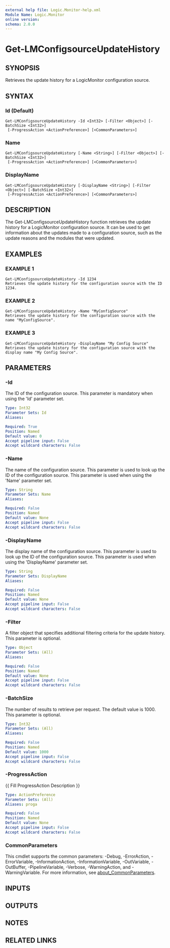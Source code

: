 ```yaml
---
external help file: Logic.Monitor-help.xml
Module Name: Logic.Monitor
online version:
schema: 2.0.0
---
```


# Get-LMConfigsourceUpdateHistory

## SYNOPSIS
Retrieves the update history for a LogicMonitor configuration source.

## SYNTAX

### Id (Default)
```
Get-LMConfigsourceUpdateHistory -Id <Int32> [-Filter <Object>] [-BatchSize <Int32>]
 [-ProgressAction <ActionPreference>] [<CommonParameters>]
```

### Name
```
Get-LMConfigsourceUpdateHistory [-Name <String>] [-Filter <Object>] [-BatchSize <Int32>]
 [-ProgressAction <ActionPreference>] [<CommonParameters>]
```

### DisplayName
```
Get-LMConfigsourceUpdateHistory [-DisplayName <String>] [-Filter <Object>] [-BatchSize <Int32>]
 [-ProgressAction <ActionPreference>] [<CommonParameters>]
```

## DESCRIPTION
The Get-LMConfigsourceUpdateHistory function retrieves the update history for a LogicMonitor configuration source.
It can be used to get information about the updates made to a configuration source, such as the update reasons and the modules that were updated.

## EXAMPLES

### EXAMPLE 1
```
Get-LMConfigsourceUpdateHistory -Id 1234
Retrieves the update history for the configuration source with the ID 1234.
```

### EXAMPLE 2
```
Get-LMConfigsourceUpdateHistory -Name "MyConfigSource"
Retrieves the update history for the configuration source with the name "MyConfigSource".
```

### EXAMPLE 3
```
Get-LMConfigsourceUpdateHistory -DisplayName "My Config Source"
Retrieves the update history for the configuration source with the display name "My Config Source".
```

## PARAMETERS

### -Id
The ID of the configuration source.
This parameter is mandatory when using the 'Id' parameter set.

```yaml
Type: Int32
Parameter Sets: Id
Aliases:

Required: True
Position: Named
Default value: 0
Accept pipeline input: False
Accept wildcard characters: False
```

### -Name
The name of the configuration source.
This parameter is used to look up the ID of the configuration source.
This parameter is used when using the 'Name' parameter set.

```yaml
Type: String
Parameter Sets: Name
Aliases:

Required: False
Position: Named
Default value: None
Accept pipeline input: False
Accept wildcard characters: False
```

### -DisplayName
The display name of the configuration source.
This parameter is used to look up the ID of the configuration source.
This parameter is used when using the 'DisplayName' parameter set.

```yaml
Type: String
Parameter Sets: DisplayName
Aliases:

Required: False
Position: Named
Default value: None
Accept pipeline input: False
Accept wildcard characters: False
```

### -Filter
A filter object that specifies additional filtering criteria for the update history.
This parameter is optional.

```yaml
Type: Object
Parameter Sets: (All)
Aliases:

Required: False
Position: Named
Default value: None
Accept pipeline input: False
Accept wildcard characters: False
```

### -BatchSize
The number of results to retrieve per request.
The default value is 1000.
This parameter is optional.

```yaml
Type: Int32
Parameter Sets: (All)
Aliases:

Required: False
Position: Named
Default value: 1000
Accept pipeline input: False
Accept wildcard characters: False
```

### -ProgressAction
{{ Fill ProgressAction Description }}

```yaml
Type: ActionPreference
Parameter Sets: (All)
Aliases: proga

Required: False
Position: Named
Default value: None
Accept pipeline input: False
Accept wildcard characters: False
```

### CommonParameters
This cmdlet supports the common parameters: -Debug, -ErrorAction, -ErrorVariable, -InformationAction, -InformationVariable, -OutVariable, -OutBuffer, -PipelineVariable, -Verbose, -WarningAction, and -WarningVariable. For more information, see [about_CommonParameters](http://go.microsoft.com/fwlink/?LinkID=113216).

## INPUTS

## OUTPUTS

## NOTES

## RELATED LINKS
